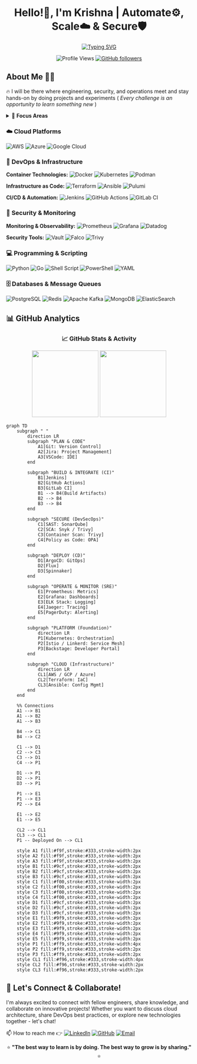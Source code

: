 <div align="center">
  
# Hello!👋, I'm Krishna | Automate⚙️, Scale☁️ & Secure🛡️

[![Typing SVG](https://readme-typing-svg.herokuapp.com?font=Fira+Code&size=23&duration=3000&pause=1000&color=36BCF7FF&center=true&width=600&lines=DevOps+Engineer+%7C+Cloud+Architect;DevSecOps+Specialist+%7C+SRE;Platform+Engineer+%7C+Infrastructure+Expert;Building+Scalable+Cloud+Solutions;🚀+Always+Learning+%7C+Always+Growing+🚀)](https://git.io/typing-svg)

![Profile Views](https://komarev.com/ghpvc/?username=Krishna4K2&label=Profile%20views&color=0e75b6&style=flat)
[![GitHub followers](https://img.shields.io/github/followers/Krishna4K2?label=Followers&style=social)](https://github.com/Krishna4K2?tab=followers)

</div>

## About Me 👨‍💻

🔥 I will be there where engineering, security, and operations meet and stay hands-on by doing projects and experiments ( *Every challenge is an opportunity to learn something new* )

<details>
<summary>🎯 <b>Focus Areas</b></summary>

- **DevOps & CI/CD**: Streamlining development workflows and deployment pipelines
- **DevSecOps**: Integrating security practices into every stage of the development lifecycle  
- **Cloud Architecture**: Designing and implementing robust multi-cloud solutions
- **Site Reliability Engineering**: Ensuring high availability and performance at scale
- **Platform Engineering**: Building developer-centric platforms and tooling

</details>

### ☁️ **Cloud Platforms**

![AWS](https://img.shields.io/badge/AWS-%23FF9900.svg?style=for-the-badge&logo=amazon-aws&logoColor=white)
![Azure](https://img.shields.io/badge/azure-%230072C6.svg?style=for-the-badge&logo=microsoftazure&logoColor=white)
![Google Cloud](https://img.shields.io/badge/GoogleCloud-%234285F4.svg?style=for-the-badge&logo=google-cloud&logoColor=white)

### 🔧 **DevOps & Infrastructure**

**Container Technologies:**
![Docker](https://img.shields.io/badge/docker-%230db7ed.svg?style=for-the-badge&logo=docker&logoColor=white)
![Kubernetes](https://img.shields.io/badge/kubernetes-%23326ce5.svg?style=for-the-badge&logo=kubernetes&logoColor=white)
![Podman](https://img.shields.io/badge/podman-892CA0.svg?style=for-the-badge&logo=podman&logoColor=white)

**Infrastructure as Code:**
![Terraform](https://img.shields.io/badge/terraform-%235835CC.svg?style=for-the-badge&logo=terraform&logoColor=white)
![Ansible](https://img.shields.io/badge/ansible-%231A1918.svg?style=for-the-badge&logo=ansible&logoColor=white)
![Pulumi](https://img.shields.io/badge/pulumi-8A3391.svg?style=for-the-badge&logo=pulumi&logoColor=white)

**CI/CD & Automation:**
![Jenkins](https://img.shields.io/badge/jenkins-%232C5263.svg?style=for-the-badge&logo=jenkins&logoColor=white)
![GitHub Actions](https://img.shields.io/badge/github%20actions-%232671E5.svg?style=for-the-badge&logo=githubactions&logoColor=white)
![GitLab CI](https://img.shields.io/badge/gitlab%20ci-%23181717.svg?style=for-the-badge&logo=gitlab&logoColor=white)

### 🔐 **Security & Monitoring**

**Monitoring & Observability:**
![Prometheus](https://img.shields.io/badge/Prometheus-E6522C?style=for-the-badge&logo=Prometheus&logoColor=white)
![Grafana](https://img.shields.io/badge/grafana-%23F46800.svg?style=for-the-badge&logo=grafana&logoColor=white)
![Datadog](https://img.shields.io/badge/datadog-%23632CA6.svg?style=for-the-badge&logo=datadog&logoColor=white)

**Security Tools:**
![Vault](https://img.shields.io/badge/vault-%23000000.svg?style=for-the-badge&logo=vault&logoColor=white)
![Falco](https://img.shields.io/badge/falco-%23005066.svg?style=for-the-badge&logo=falco&logoColor=white)
![Trivy](https://img.shields.io/badge/trivy-00979D.svg?style=for-the-badge&logo=trivy&logoColor=white)

### 💻 **Programming & Scripting**

![Python](https://img.shields.io/badge/python-3670A0?style=for-the-badge&logo=python&logoColor=ffdd54)
![Go](https://img.shields.io/badge/go-%2300ADD8.svg?style=for-the-badge&logo=go&logoColor=white)
![Shell Script](https://img.shields.io/badge/shell_script-%23121011.svg?style=for-the-badge&logo=gnu-bash&logoColor=white)
![PowerShell](https://img.shields.io/badge/PowerShell-%235391FE.svg?style=for-the-badge&logo=powershell&logoColor=white)
![YAML](https://img.shields.io/badge/yaml-%23ffffff.svg?style=for-the-badge&logo=yaml&logoColor=151515)

### 🗄️ **Databases & Message Queues**

![PostgreSQL](https://img.shields.io/badge/postgres-%23316192.svg?style=for-the-badge&logo=postgresql&logoColor=white)
![Redis](https://img.shields.io/badge/redis-%23DD0031.svg?style=for-the-badge&logo=redis&logoColor=white)
![Apache Kafka](https://img.shields.io/badge/Apache%20Kafka-000?style=for-the-badge&logo=apachekafka)
![MongoDB](https://img.shields.io/badge/MongoDB-%234ea94b.svg?style=for-the-badge&logo=mongodb&logoColor=white)
![ElasticSearch](https://img.shields.io/badge/-ElasticSearch-005571?style=for-the-badge&logo=elasticsearch)

## 📊 GitHub Analytics

<div align="center">
  
### 📈 GitHub Stats & Activity

<img height="180em" src="https://github-readme-stats.vercel.app/api?username=Krishna4K2&show_icons=true&theme=tokyonight&include_all_commits=true&count_private=true"/>
<img height="180em" src="https://github-readme-stats.vercel.app/api/top-langs/?username=Krishna4K2&layout=compact&langs_count=8&theme=tokyonight"/>

</div>

```mermaid
graph TD
    subgraph " "
        direction LR
        subgraph "PLAN & CODE"
            A1[Git: Version Control]
            A2[Jira: Project Management]
            A3[VSCode: IDE]
        end

        subgraph "BUILD & INTEGRATE (CI)"
            B1[Jenkins]
            B2[GitHub Actions]
            B3[GitLab CI]
            B1 --> B4(Build Artifacts)
            B2 --> B4
            B3 --> B4
        end

        subgraph "SECURE (DevSecOps)"
            C1[SAST: SonarQube]
            C2[SCA: Snyk / Trivy]
            C3[Container Scan: Trivy]
            C4[Policy as Code: OPA]
        end

        subgraph "DEPLOY (CD)"
            D1[ArgoCD: GitOps]
            D2[Flux]
            D3[Spinnaker]
        end

        subgraph "OPERATE & MONITOR (SRE)"
            E1[Prometheus: Metrics]
            E2[Grafana: Dashboards]
            E3[ELK Stack: Logging]
            E4[Jaeger: Tracing]
            E5[PagerDuty: Alerting]
        end

        subgraph "PLATFORM (Foundation)"
            direction LR
            P1[Kubernetes: Orchestration]
            P2[Istio / Linkerd: Service Mesh]
            P3[Backstage: Developer Portal]
        end

        subgraph "CLOUD (Infrastructure)"
            direction LR
            CL1[AWS / GCP / Azure]
            CL2[Terraform: IaC]
            CL3[Ansible: Config Mgmt]
        end
    end

    %% Connections
    A1 --> B1
    A1 --> B2
    A1 --> B3

    B4 --> C1
    B4 --> C2

    C1 --> D1
    C2 --> C3
    C3 --> D1
    C4 --> P1

    D1 --> P1
    D2 --> P1
    D3 --> P1

    P1 --> E1
    P1 --> E3
    P2 --> E4

    E1 --> E2
    E1 --> E5

    CL2 --> CL1
    CL3 --> CL1
    P1 -- Deployed On --> CL1

    style A1 fill:#f9f,stroke:#333,stroke-width:2px
    style A2 fill:#f9f,stroke:#333,stroke-width:2px
    style A3 fill:#f9f,stroke:#333,stroke-width:2px
    style B1 fill:#9cf,stroke:#333,stroke-width:2px
    style B2 fill:#9cf,stroke:#333,stroke-width:2px
    style B3 fill:#9cf,stroke:#333,stroke-width:2px
    style C1 fill:#f00,stroke:#333,stroke-width:2px
    style C2 fill:#f00,stroke:#333,stroke-width:2px
    style C3 fill:#f00,stroke:#333,stroke-width:2px
    style C4 fill:#f00,stroke:#333,stroke-width:2px
    style D1 fill:#9cf,stroke:#333,stroke-width:2px
    style D2 fill:#9cf,stroke:#333,stroke-width:2px
    style D3 fill:#9cf,stroke:#333,stroke-width:2px
    style E1 fill:#9f9,stroke:#333,stroke-width:2px
    style E2 fill:#9f9,stroke:#333,stroke-width:2px
    style E3 fill:#9f9,stroke:#333,stroke-width:2px
    style E4 fill:#9f9,stroke:#333,stroke-width:2px
    style E5 fill:#9f9,stroke:#333,stroke-width:2px
    style P1 fill:#ff9,stroke:#333,stroke-width:4px
    style P2 fill:#ff9,stroke:#333,stroke-width:2px
    style P3 fill:#ff9,stroke:#333,stroke-width:2px
    style CL1 fill:#f96,stroke:#333,stroke-width:4px
    style CL2 fill:#f96,stroke:#333,stroke-width:2px
    style CL3 fill:#f96,stroke:#333,stroke-width:2px
```

## 🤝 Let's Connect & Collaborate!

I'm always excited to connect with fellow engineers, share knowledge, and collaborate on innovative projects! Whether you want to discuss cloud architecture, share DevOps best practices, or explore new technologies together - let's chat!

📫 How to reach me 👉 
[![LinkedIn](https://img.shields.io/badge/LinkedIn-%230077B5.svg?style=for-the-badge&logo=linkedin&logoColor=white)](https://www.linkedin.com/in/sai-krishna4k2/)
[![GitHub](https://img.shields.io/badge/github-%23121011.svg?style=for-the-badge&logo=github&logoColor=white)](https://github.com/Krishna4K2)
[![Email](https://img.shields.io/badge/Email-D14836?style=for-the-badge&logo=gmail&logoColor=white)](mailto:krishna.ch.tech@gmail.com)

<div align="center">

⭐ **"The best way to learn is by doing. The best way to grow is by sharing."** ⭐

</div>
